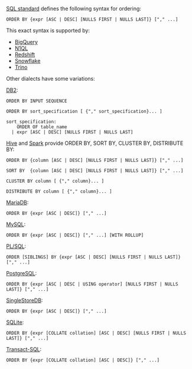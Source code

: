 [SQL standard][] defines the following syntax for ordering:

    ORDER BY {expr [ASC | DESC] [NULLS FIRST | NULLS LAST]} ["," ...]

This exact syntax is supported by:

- [BigQuery][]
- [N1QL][]
- [Redshift][]
- [Snowflake][]
- [Trino][]

Other dialects have some variations:

[DB2][]:

    ORDER BY INPUT SEQUENCE

    ORDER BY sort_specification [ {"," sort_specification}... ]

    sort_specification:
        ORDER OF table_name
      | expr [ASC | DESC] [NULLS FIRST | NULLS LAST]

[Hive][] and [Spark][] provide ORDER BY, SORT BY, CLUSTER BY, DISTRIBUTE BY:

    ORDER BY {column [ASC | DESC] [NULLS FIRST | NULLS LAST]} ["," ...]

    SORT BY  {column [ASC | DESC] [NULLS FIRST | NULLS LAST]} ["," ...]

    CLUSTER BY column [ {"," column}... ]

    DISTRIBUTE BY column [ {"," column}... ]

[MariaDB][]:

    ORDER BY {expr [ASC | DESC]} ["," ...]

[MySQL][]:

    ORDER BY {expr [ASC | DESC]} ["," ...] [WITH ROLLUP]

[PL/SQL][]:

    ORDER [SIBLINGS] BY {expr [ASC | DESC] [NULLS FIRST | NULLS LAST]} ["," ...]

[PostgreSQL][]:

    ORDER BY {expr [ASC | DESC | USING operator] [NULLS FIRST | NULLS LAST]} ["," ...]

[SingleStoreDB][]:

    ORDER BY {expr [ASC | DESC]} ["," ...]

[SQLite][]:

    ORDER BY {expr [COLLATE collation] [ASC | DESC] [NULLS FIRST | NULLS LAST]} ["," ...]

[Transact-SQL][]:

    ORDER BY {expr [COLLATE collation] [ASC | DESC]} ["," ...]

[sql standard]: https://jakewheat.github.io/sql-overview/sql-2008-foundation-grammar.html#order-by-clause
[bigquery]: https://cloud.google.com/bigquery/docs/reference/standard-sql/query-syntax#order_by_clause
[db2]: https://www.ibm.com/docs/en/db2/9.7?topic=queries-subselect#r0000875__orderby
[hive]: https://cwiki.apache.org/confluence/display/Hive/LanguageManual+SortBy
[mariadb]: https://mariadb.com/kb/en/select/
[mysql]: https://dev.mysql.com/doc/refman/8.0/en/select.html
[n1ql]: https://docs.couchbase.com/server/current/n1ql/n1ql-language-reference/select-syntax.html#order-by-clause
[pl/sql]: https://docs.oracle.com/database/121/SQLRF/statements_10002.htm#i2168299
[postgresql]: https://www.postgresql.org/docs/current/sql-select.html
[redshift]: https://docs.aws.amazon.com/redshift/latest/dg/r_ORDER_BY_clause.html
[singlestoredb]: https://docs.singlestore.com/managed-service/en/reference/sql-reference/data-manipulation-language-dml/select.html
[snowflake]: https://docs.snowflake.com/en/sql-reference/constructs/order-by.html
[spark]: https://spark.apache.org/docs/latest/sql-ref-syntax-qry-select.html
[sqlite]: https://www.sqlite.org/lang_select.html
[transact-sql]: https://docs.microsoft.com/en-US/sql/t-sql/queries/select-order-by-clause-transact-sql?view=sql-server-ver15
[trino]: https://trino.io/docs/current/sql/select.html#order-by-clause